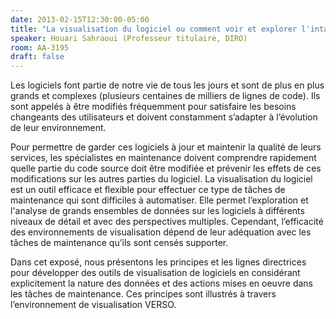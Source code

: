 ```yaml
---
date: 2013-02-15T12:30:00-05:00
title: "La visualisation du logiciel ou comment voir et explorer l'intangible"
speaker: Houari Sahraoui (Professeur titulaire, DIRO)
room: AA-3195
draft: false
---
```


Les logiciels font partie de notre vie de tous les jours et sont de plus en plus grands et complexes (plusieurs centaines de milliers de lignes de code).
Ils sont appelés à être modifiés fréquemment pour satisfaire les besoins changeants des utilisateurs et doivent constamment s’adapter à l’évolution de leur environnement.

Pour permettre de garder ces logiciels à jour et maintenir la qualité de leurs services, les spécialistes en maintenance doivent comprendre rapidement quelle partie du code source doit être modifiée et prévenir les effets de ces modifications sur les autres parties du logiciel.
La visualisation du logiciel est un outil efficace et flexible pour effectuer ce type de tâches de maintenance qui sont difficiles à automatiser.
Elle permet l’exploration et l'analyse de grands ensembles de données sur les logiciels à différents niveaux de détail et avec des perspectives multiples.
Cependant, l’efficacité des environnements de visualisation dépend de leur adéquation avec les tâches de maintenance qu’ils sont censés supporter.

Dans cet exposé, nous présentons les principes et les lignes directrices pour développer des outils de visualisation de logiciels en considérant explicitement la nature des données et des actions mises en oeuvre dans les tâches de maintenance.
Ces principes sont illustrés à travers l’environnement de visualisation VERSO.
